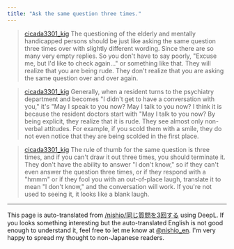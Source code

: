 ```yaml
---
title: "Ask the same question three times."
---
```


> [cicada3301_kig](https://twitter.com/cicada3301_kig/status/1755737109242245405) The questioning of the elderly and mentally handicapped persons should be just like asking the same question three times over with slightly different wording. Since there are so many very empty replies. So you don't have to say poorly, "Excuse me, but I'd like to check again..." or something like that. They will realize that you are being rude. They don't realize that you are asking the same question over and over again.

> [cicada3301_kig](https://twitter.com/cicada3301_kig/status/1755738108925218929) Generally, when a resident turns to the psychiatry department and becomes "I didn't get to have a conversation with you," it's "May I speak to you now? May I talk to you now? I think it is because the resident doctors start with "May I talk to you now? By being explicit, they realize that it is rude. They see almost only non-verbal attitudes. For example, if you scold them with a smile, they do not even notice that they are being scolded in the first place.

> [cicada3301_kig](https://twitter.com/cicada3301_kig/status/1755739041021219301) The rule of thumb for the same question is three times, and if you can't draw it out three times, you should terminate it. They don't have the ability to answer "I don't know," so if they can't even answer the question three times, or if they respond with a "hmmm" or if they fool you with an out-of-place laugh, translate it to mean "I don't know," and the conversation will work. If you're not used to seeing it, it looks like a blank laugh.

---
This page is auto-translated from [/nishio/同じ質問を3回する](https://scrapbox.io/nishio/同じ質問を3回する) using DeepL. If you looks something interesting but the auto-translated English is not good enough to understand it, feel free to let me know at [@nishio_en](https://twitter.com/nishio_en). I'm very happy to spread my thought to non-Japanese readers.